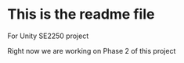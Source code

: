 # This is the readme file
For Unity SE2250 project

Right now we are working on Phase 2 of this project
